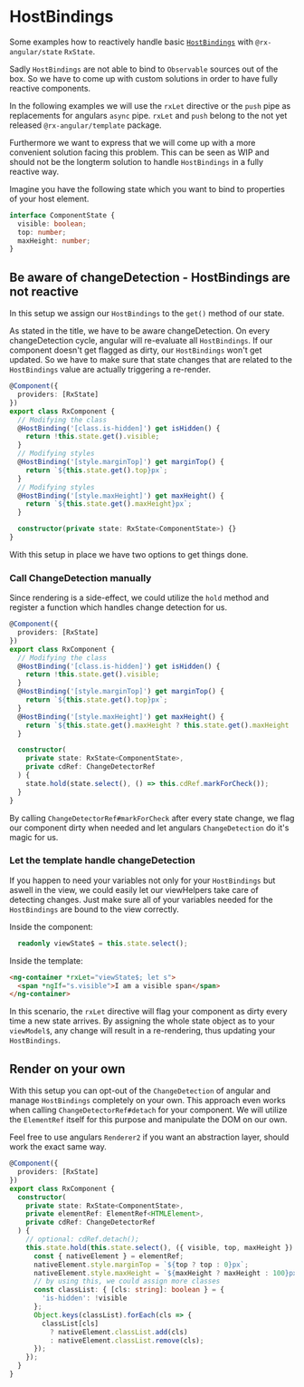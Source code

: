 # HostBindings

Some examples how to reactively handle basic [`HostBindings`](https://angular.io/api/core/HostBinding) with `@rx-angular/state` `RxState`.

Sadly `HostBindings` are not able to bind to `Observable` sources out of the box. So we have to come up with custom solutions
in order to have fully reactive components.

In the following examples we will use the `rxLet` directive or the `push` pipe as replacements for angulars `async` pipe.
`rxLet` and `push` belong to the not yet released `@rx-angular/template` package.

Furthermore we want to express that we will come up with a more convenient solution facing this problem. This can be seen as WIP and
should not be the longterm solution to handle `HostBindings` in a fully reactive way.

Imagine you have the following state which you want to bind to properties of your host element.

```ts
interface ComponentState {
  visible: boolean;
  top: number;
  maxHeight: number;
}
```

## Be aware of changeDetection - HostBindings are not reactive

In this setup we assign our `HostBindings` to the `get()` method of our state.

As stated in the title, we have to be aware changeDetection. On every changeDetection cycle, angular will re-evaluate
all `HostBindings`. If our component doesn't get flagged as dirty, our `HostBindings` won't get updated. So we have to make
sure that state changes that are related to the `HostBindings` value are actually triggering a re-render.

```ts
@Component({
  providers: [RxState]
})
export class RxComponent {
  // Modifying the class
  @HostBinding('[class.is-hidden]') get isHidden() {
    return !this.state.get().visible;
  }
  // Modifying styles
  @HostBinding('[style.marginTop]') get marginTop() {
    return `${this.state.get().top}px`;
  }
  // Modifying styles
  @HostBinding('[style.maxHeight]') get maxHeight() {
    return `${this.state.get().maxHeight}px`;
  }

  constructor(private state: RxState<ComponentState>) {}
}
```

With this setup in place we have two options to get things done.

### Call ChangeDetection manually

Since rendering is a side-effect, we could utilize the `hold` method and register
a function which handles change detection for us.

```ts
@Component({
  providers: [RxState]
})
export class RxComponent {
  // Modifying the class
  @HostBinding('[class.is-hidden]') get isHidden() {
    return !this.state.get().visible;
  }
  @HostBinding('[style.marginTop]') get marginTop() {
    return `${this.state.get().top}px`;
  }
  @HostBinding('[style.maxHeight]') get maxHeight() {
    return `${this.state.get().maxHeight ? this.state.get().maxHeight : 0}px`;
  }

  constructor(
    private state: RxState<ComponentState>,
    private cdRef: ChangeDetectorRef
  ) {
    state.hold(state.select(), () => this.cdRef.markForCheck());
  }
}
```

By calling `ChangeDetectorRef#markForCheck` after every state change, we flag our component dirty when needed and let angulars
`ChangeDetection` do it's magic for us.

### Let the template handle changeDetection

If you happen to need your variables not only for your `HostBindings` but aswell in the view, we could easily let
our viewHelpers take care of detecting changes. Just make sure all of your variables needed for the `HostBindings` are bound
to the view correctly.

Inside the component:

```ts
  readonly viewState$ = this.state.select();
```

Inside the template:

```html
<ng-container *rxLet="viewState$; let s">
  <span *ngIf="s.visible">I am a visible span</span>
</ng-container>
```

In this scenario, the `rxLet` directive will flag your component as dirty every time a new state arrives. By assigning the
whole state object as to your `viewModel$`, any change will result in a re-rendering, thus updating your `HostBindings`.

## Render on your own

With this setup you can opt-out of the `ChangeDetection` of angular and manage `HostBindings` completely on your own.
This approach even works when calling `ChangeDetectorRef#detach` for your component.
We will utilize the `ElementRef` itself for this purpose and manipulate the DOM on our own.

Feel free to use angulars `Renderer2` if you want an abstraction layer, should work the exact same way.

```ts
@Component({
  providers: [RxState]
})
export class RxComponent {
  constructor(
    private state: RxState<ComponentState>,
    private elementRef: ElementRef<HTMLElement>,
    private cdRef: ChangeDetectorRef
  ) {
    // optional: cdRef.detach();
    this.state.hold(this.state.select(), ({ visible, top, maxHeight }) => {
      const { nativeElement } = elementRef;
      nativeElement.style.marginTop = `${top ? top : 0}px`;
      nativeElement.style.maxHeight = `${maxHeight ? maxHeight : 100}px`;
      // by using this, we could assign more classes
      const classList: { [cls: string]: boolean } = {
        'is-hidden': !visible
      };
      Object.keys(classList).forEach(cls => {
        classList[cls]
          ? nativeElement.classList.add(cls)
          : nativeElement.classList.remove(cls);
      });
    });
  }
}
```
